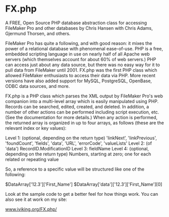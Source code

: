 # FX.php

A FREE, Open Source PHP database abstraction class for accessing FileMaker Pro and other databases
by Chris Hansen with Chris Adams, Gjermund Thorsen, and others.

FileMaker Pro has quite a following, and with good reason:  it mixes the power of a relational database with phenomenal ease-of-use.  PHP is a free, embedded scripting language in use on nearly half of all Apache web servers (which themselves account for about 60% of web servers.)  PHP can access just about any data source, but there was no easy way for it to pull data from FileMaker until 2001.  FX.php was the first PHP class which allowed FileMaker enthusiasts to access their data via PHP.  More recent versions have also added support for MySQL, PostgreSQL, OpenBase, ODBC data sources, and more.

FX.php is a PHP class which parses the XML output by FileMaker Pro's web companion into a multi-level array which is easily manipulated using PHP.  Records can be searched, edited, created, and deleted.  In addition, a number of other actions can be performed including script execution, etc.  (See the documentation for more details.)  When any action is performed, the returned array is organized in up to four arrays, as follows (these are the relevant index or key values):

Level 1: (optional, depending on the return type)
    'linkNext', 'linkPrevious', 'foundCount', 'fields', 'data', 'URL', 'errorCode', 'valueLists'
Level 2: (of 'data')
    RecordID.ModificationID
Level 3:
    fieldName
Level 4: (optional, depending on the return type)
    Numbers, starting at zero; one for each related or repeating value

So, a reference to a specific value will be structured like one of the following:

$DataArray['12.3']['First_Name']
$DataArray['data']['12.3']['First_Name'][0]

Look at the sample code to get a better feel for how things work.  You can also see it at work on my site:

www.iviking.org/FX.php/
